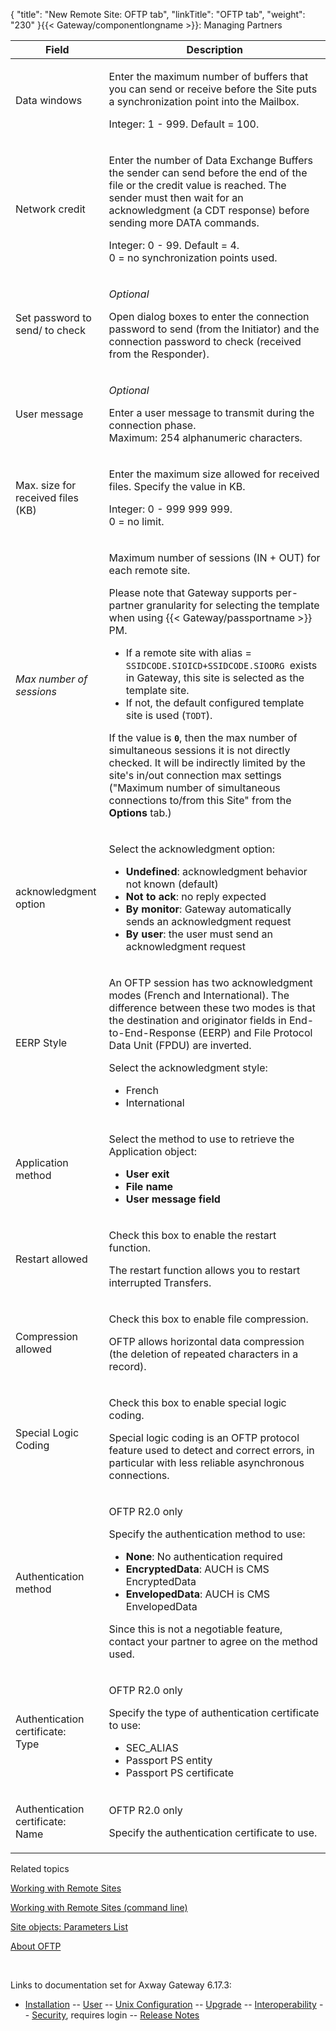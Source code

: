 {
    "title": "New Remote Site: OFTP tab",
    "linkTitle": "OFTP tab",
    "weight": "230"
}{{< Gateway/componentlongname  >}}: Managing Partners

<table>
         
         
         
   
   <thead>
      <tr>
<th class="HeadE-Column1-Header1">Field         </th>
<th class="HeadD-Column1-Header1">Description         </th>
      </tr>
   </thead>
   <tbody>
      <tr>
         <td><p>Data windows</p>         </td>
         <td><p>Enter the maximum number of buffers that you can send or receive before the Site puts a synchronization point into the Mailbox.</p>
<p>Integer: 1 - 999. Default = 100.</p>         </td>
      </tr>
      <tr>
         <td><p>Network credit</p>         </td>
         <td><p>Enter the number of Data Exchange Buffers the sender can send before the end of the file or the credit value is reached. The sender must then wait for an acknowledgment (a CDT response) before sending more DATA commands.</p>
<p>Integer: 0 - 99. Default = 4.<br />
0 = no synchronization points used.</p>         </td>
      </tr>
      <tr>
         <td><p>Set password to send/ to check</p>         </td>
         <td><p><em>Optional</em></p>
<p>Open dialog boxes to enter the connection password to send (from the Initiator) and the connection password to check (received from the Responder).</p>         </td>
      </tr>
      <tr>
         <td><p>User message</p>         </td>
         <td><p><em>Optional</em></p>
<p>Enter a user message to transmit during the connection phase.<br />
Maximum: 254 alphanumeric characters.</p>         </td>
      </tr>
      <tr>
         <td><p>Max. size for received files (KB)</p>         </td>
         <td><p>Enter the maximum size allowed for received files. Specify the value in KB.</p>
<p>Integer: 0 - 999 999 999.<br />
0 = no limit.</p>         </td>
      </tr>
      <tr>
         <td><em>Max number of sessions</em>         </td>
         <td><p>Maximum number of sessions (IN + OUT) for each remote site.</p>
<p>Please note that Gateway supports per-partner granularity for selecting the template when using {{< Gateway/passportname  >}} PM.</p>
<ul>
<li>If a remote site with alias = <code>SSIDCODE.SIOICD+SSIDCODE.SIOORG </code>exists in Gateway, this site is selected as the template site.</li>
<li>If not, the default configured template site is used (<code>TODT</code>).</li>
</ul>
<p>If the value is <code style="font-weight: bold;">0</code>, then the max number of simultaneous sessions it is not directly checked. It will be indirectly limited by the site's in/out connection max settings ("Maximum number of simultaneous connections to/from this Site" from the <strong>Options</strong> tab.)</p>         </td>
      </tr>
      <tr>
         <td><p>acknowledgment option</p>         </td>
         <td><p>Select the acknowledgment option:</p>
<ul>
<li><strong>Undefined</strong>: acknowledgment behavior not known (default)</li>
<li><span style="font-weight: bold;">Not to ack</span>: no reply expected</li>
<li><span style="font-weight: bold;">By monitor</span>: Gateway automatically sends an acknowledgment request</li>
<li><span style="font-weight: bold;">By user</span>: the user must send an acknowledgment request</li>
</ul>         </td>
      </tr>
      <tr>
         <td><p>EERP Style</p>         </td>
         <td><p>An OFTP session has two acknowledgment modes (French and International). The difference between these two modes is that the destination and originator fields in End-to-End-Response (EERP) and File Protocol Data Unit (FPDU) are inverted.</p>
<p>Select the acknowledgment style:</p>
<ul>
<li>French</li>
<li>International</li>
</ul>         </td>
      </tr>
      <tr>
         <td><p>Application method</p>         </td>
         <td><p>Select the method to use to retrieve the Application object:</p>
<ul>
<li><span style="font-weight: bold;">User exit</span></li>
<li><span style="font-weight: bold;">File name</span></li>
<li><span style="font-weight: bold;">User message field</span></li>
</ul>         </td>
      </tr>
      <tr>
         <td><p>Restart allowed</p>         </td>
         <td><p>Check this box to enable the restart function.</p>
<p>The restart function allows you to restart interrupted Transfers.</p>         </td>
      </tr>
      <tr>
         <td><p>Compression allowed</p>         </td>
         <td><p>Check this box to enable file compression.</p>
<p>OFTP allows horizontal data compression (the deletion of repeated characters in a record).</p>         </td>
      </tr>
      <tr>
         <td><p>Special Logic Coding</p>         </td>
         <td><p>Check this box to enable special logic coding.</p>
<p>Special logic coding is an OFTP protocol feature used to detect and correct errors, in particular with less reliable asynchronous connections.</p>         </td>
      </tr>
      <tr>
         <td><p>Authentication method</p>         </td>
         <td><p>OFTP R2.0 only</p>
<p>Specify the authentication method to use:</p>
<ul>
<li><span style="font-weight: bold;">None</span>: No authentication required</li>
<li><span style="font-weight: bold;">EncryptedData</span>: AUCH is CMS EncryptedData</li>
<li><span style="font-weight: bold;">EnvelopedData</span>: AUCH is CMS EnvelopedData</li>
</ul>
<p>Since this is not a negotiable feature, contact your partner to agree on the method used.</p>         </td>
      </tr>
      <tr>
         <td><p>Authentication certificate:<br />
Type</p>         </td>
         <td><p>OFTP R2.0 only</p>
<p>Specify the type of authentication certificate to use:</p>
<ul>
<li>SEC_ALIAS</li>
<li>Passport PS entity</li>
<li>Passport PS certificate</li>
</ul>         </td>
      </tr>
      <tr>
         <td><p>Authentication certificate:<br />
Name</p>         </td>
         <td><p>OFTP R2.0 only</p>
<p>Specify the authentication certificate to use.</p>         </td>
      </tr>
   </tbody>
</table>

Related topics

[Working with Remote Sites](../)

[Working with Remote Sites (command line)](../../managing_local_sites_cli/managing_remote_sites_cli)

[Site objects: Parameters List](../../managing_local_sites_cli/sites_parameter_list)

[About OFTP](../../../../protocols_about/oftp_about)

 

Links to documentation set for Axway Gateway <span class="mc-variable axway_variables.Release_Number variable">6.17.3</span>:

-   [Installation](/bundle/Gateway_6173_InstallationGuide_allOS_en_HTML5/page/Content/start_page.htm) -- [User](/bundle/Gateway_6173_UsersGuide_allOS_en_HTML5/page/Content/start_page.htm) -- [Unix Configuration](/bundle/Gateway_6173_ConfigurationGuide_UNIX_en_HTML5/page/Content/start_page.htm) -- [Upgrade](/bundle/Gateway_6173_UpgradeGuide_allOS_en_HTML5/page/Content/start_page.htm) -- [Interoperability](/bundle/Gateway_6173_InteroperabilityGuide_allOS_en_HTML5/page/Content/start_page.htm) -- [Security](/bundle/Gateway_6173_SecurityGuide_allOS_en_HTML5/page/Content/start_page.htm), requires login -- [Release Notes](/bundle/Gateway_6173_ReleaseNotes_allOS_en_HTML5/page/Content/Gateway_ReleaseNotes_allOS_en.htm)
